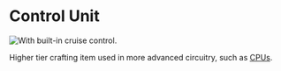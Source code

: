 # Control Unit

![With built-in cruise control.](oredict:oc:materialCU)

Higher tier crafting item used in more advanced circuitry, such as [CPUs](cpu1.md).
